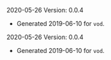2020-05-26 Version: 0.0.4
- Generated 2019-06-10 for `vod`.

2020-05-26 Version: 0.0.4
- Generated 2019-06-10 for `vod`.

